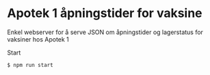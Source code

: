 # Apotek 1 åpningstider for vaksine

Enkel webserver for å serve JSON om åpningstider og lagerstatus for vaksiner hos Apotek 1


Start
```
$ npm run start
```
